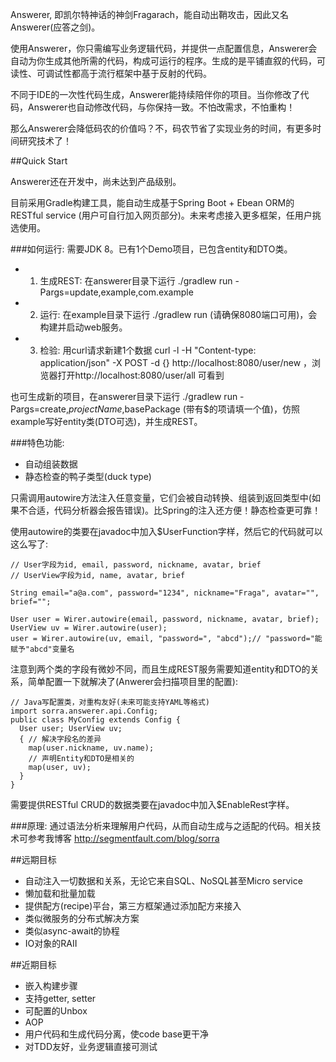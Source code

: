 Answerer, 即凯尔特神话的神剑Fragarach，能自动出鞘攻击，因此又名Answerer(应答之剑)。

使用Answerer，你只需编写业务逻辑代码，并提供一点配置信息，Answerer会自动为你生成其他所需的代码，构成可运行的程序。生成的是平铺直叙的代码，可读性、可调试性都高于流行框架中基于反射的代码。

不同于IDE的一次性代码生成，Answerer能持续陪伴你的项目。当你修改了代码，Answerer也自动修改代码，与你保持一致。不怕改需求，不怕重构！

那么Answerer会降低码农的价值吗？不，码农节省了实现业务的时间，有更多时间研究技术了！

##Quick Start

Answerer还在开发中，尚未达到产品级别。

目前采用Gradle构建工具，能自动生成基于Spring Boot + Ebean ORM的RESTful service (用户可自行加入网页部分)。未来考虑接入更多框架，任用户挑选使用。

###如何运行:
需要JDK 8。已有1个Demo项目，已包含entity和DTO类。

- 1. 生成REST: 在answerer目录下运行 ./gradlew run -Pargs=update,example,com.example
- 2. 运行: 在example目录下运行 ./gradlew run (请确保8080端口可用)，会构建并启动web服务。
- 3. 检验: 用curl请求新建1个数据 curl -l -H "Content-type: application/json" -X POST -d {} http://localhost:8080/user/new ，浏览器打开http://localhost:8080/user/all 可看到

也可生成新的项目，在answerer目录下运行 ./gradlew run -Pargs=create,$projectName,$basePackage (带有$的项请填一个值)，仿照example写好entity类(DTO可选)，并生成REST。

###特色功能:
- 自动组装数据
- 静态检查的鸭子类型(duck type)

只需调用autowire方法注入任意变量，它们会被自动转换、组装到返回类型中(如果不合适，代码分析器会报告错误)。比Spring的注入还方便！静态检查更可靠！

使用autowire的类要在javadoc中加入$UserFunction字样，然后它的代码就可以这么写了:

```
// User字段为id, email, password, nickname, avatar, brief
// UserView字段为id, name, avatar, brief

String email="a@a.com", password="1234", nickname="Fraga", avatar="", brief="";

User user = Wirer.autowire(email, password, nickname, avatar, brief);
UserView uv = Wirer.autowire(user);
user = Wirer.autowire(uv, email, "password=", "abcd");// "password="能赋予"abcd"变量名
```
注意到两个类的字段有微妙不同，而且生成REST服务需要知道entity和DTO的关系，简单配置一下就解决了(Anwerer会扫描项目里的配置):

```
// Java写配置类，对重构友好(未来可能支持YAML等格式)
import sorra.answerer.api.Config;
public class MyConfig extends Config {
  User user; UserView uv;
  { // 解决字段名的差异
    map(user.nickname, uv.name);
    // 声明Entity和DTO是相关的
    map(user, uv);
  }
}
```

需要提供RESTful CRUD的数据类要在javadoc中加入$EnableRest字样。

###原理:
通过语法分析来理解用户代码，从而自动生成与之适配的代码。相关技术可参考我博客 http://segmentfault.com/blog/sorra

##远期目标

- 自动注入一切数据和关系，无论它来自SQL、NoSQL甚至Micro service
- 懒加载和批量加载
- 提供配方(recipe)平台，第三方框架通过添加配方来接入
- 类似微服务的分布式解决方案
- 类似async-await的协程
- IO对象的RAII

##近期目标
- 嵌入构建步骤
- 支持getter, setter
- 可配置的Unbox
- AOP
- 用户代码和生成代码分离，使code base更干净
- 对TDD友好，业务逻辑直接可测试